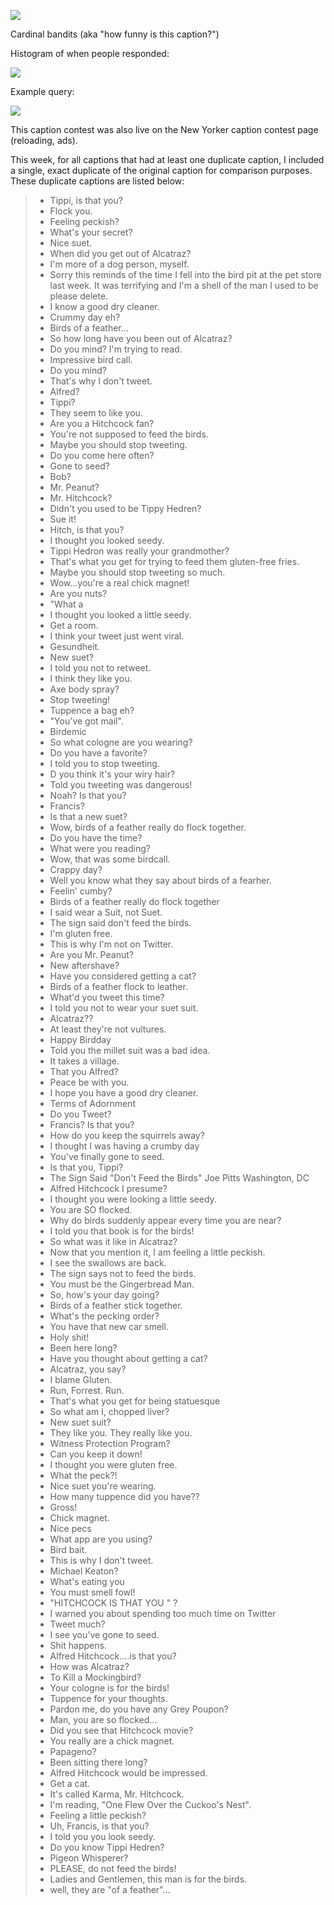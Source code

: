 ![](info.png)

Cardinal bandits (aka "how funny is this caption?")

Histogram of when people responded:

![](histogram.png)

Example query:

![](example_query.png)

This caption contest was also live on the New Yorker caption contest page
(reloading, ads).

This week, for all captions that had at least one duplicate caption, I included a single, exact duplicate of the original caption for comparison purposes. These duplicate captions are listed below:

> * Tippi, is that you?
> * Flock you.
> * Feeling peckish?
> * What's your secret?
> * Nice suet.
> * When did you get out of Alcatraz?
> * I'm more of a dog person, myself.
> * Sorry this reminds of the time I fell into the bird pit at the pet store last week. It was terrifying and I'm a shell of the man I used to be please delete.
> * I know a good dry cleaner.
> * Crummy day eh?
> * Birds of a feather...
> * So how long have you been out of Alcatraz?
> * Do you mind? I'm trying to read.
> * Impressive bird call.
> * Do you mind?
> * That's why I don't tweet.
> * Alfred?
> * Tippi?
> * They seem to like you.
> * Are you a Hitchcock fan?
> * You're not supposed to feed the birds.
> * Maybe you should stop tweeting.
> * Do you come here often?
> * Gone to seed?
> * Bob?
> * Mr. Peanut?
> * Mr. Hitchcock?
> * Didn't you used to be Tippy Hedren?
> * Sue it!
> * Hitch, is that you?
> * I thought you looked seedy.
> * Tippi Hedron was really your grandmother?
> * That's what you get for trying to feed them gluten-free fries.
> * Maybe you should stop tweeting so much.
> * Wow...you're a real chick magnet!
> * Are you nuts?
> * "What a
> * I thought you looked a little seedy.
> * Get a room.
> * I think your tweet just went viral.
> * Gesundheit.
> * New suet?
> * I told you not to retweet.
> * I think they like you.
> * Axe body spray?
> * Stop tweeting!
> * Tuppence a bag eh?
> * "You've got mail".
> * Birdemic
> * So what cologne are you wearing?
> * Do you have a favorite?
> * I told you to stop tweeting.
> * D you think it's your wiry hair?
> * Told you tweeting was dangerous!
> * Noah? Is that you?
> * Francis?
> * Is that a new suet?
> * Wow, birds of a feather really do flock together.
> * Do you have the time?
> * What were you reading?
> * Wow, that was some birdcall.
> * Crappy day?
> * Well you know what they say about birds of a fearher.
> * Feelin' cumby?
> * Birds of a feather really do flock together
> * I said wear a Suit, not Suet.
> * The sign said don't feed the birds.
> * I'm gluten free.
> * This is why I'm not on Twitter.
> * Are you Mr. Peanut?
> * New aftershave?
> * Have you considered getting a cat?
> * Birds of a feather flock to leather.
> * What'd you tweet this time?
> * I told you not to wear your suet suit.
> * Alcatraz??
> * At least they're not vultures.
> * Happy Birdday
> * Told you the millet suit was a bad idea.
> * It takes a village.
> * That you Alfred?
> * Peace be with you.
> * I hope you have a good dry cleaner.
> * Terms of Adornment
> * Do you Tweet?
> * Francis? Is that you?
> * How do you keep the squirrels away?
> * I thought I was having a crumby day
> * You've finally gone to seed.
> * Is that you, Tippi?
> * The Sign Said "Don't Feed the Birds" Joe Pitts Washington, DC
> * Alfred Hitchcock I presume?
> * I thought you were looking a little seedy.
> * You are SO flocked.
> * Why do birds suddenly appear every time you are near?
> * I told you that book is for the birds!
> * So what was it like in Alcatraz?
> * Now that you mention it, I am feeling a little peckish.
> * I see the swallows are back.
> * The sign says not to feed the birds.
> * You must be the Gingerbread Man.
> * So, how's your day going?
> * Birds of a feather stick together.
> * What's the pecking order?
> * You have that new car smell.
> * Holy shit!
> * Been here long?
> * Have you thought about getting a cat?
> * Alcatraz, you say?
> * I blame Gluten.
> * Run, Forrest. Run.
> * That's what you get for being statuesque
> * So what am I, chopped liver?
> * New suet suit?
> * They like you. They really like you.
> * Witness Protection Program?
> * Can you keep it down!
> * I thought you were gluten free.
> * What the peck?!
> * Nice suet you're wearing.
> * How many tuppence did you have??
> * Gross!
> * Chick magnet.
> * Nice pecs
> * What app are you using?
> * Bird bait.
> * This is why I don't tweet.
> * Michael Keaton?
> * What's eating you
> * You must smell fowl!
> * "HITCHCOCK IS THAT YOU " ?
> * I warned you about spending too much time on Twitter
> * Tweet much?
> * I see you've gone to seed.
> * Shit happens.
> * Alfred Hitchcock....is that you?
> * How was Alcatraz?
> * To Kill a Mockingbird?
> * Your cologne is for the birds!
> * Tuppence for your thoughts.
> * Pardon me, do you have any Grey Poupon?
> * Man, you are so flocked...
> * Did you see that Hitchcock movie?
> * You really are a chick magnet.
> * Papageno?
> * Been sitting there long?
> * Alfred Hitchcock would be impressed.
> * Get a cat.
> * It's called Karma, Mr. Hitchcock.
> * I'm reading, "One Flew Over the Cuckoo's Nest".
> * Feeling a little peckish?
> * Uh, Francis, is that you?
> * I told you you look seedy.
> * Do you know Tippi Hedren?
> * Pigeon Whisperer?
> * PLEASE, do not feed the birds!
> * Ladies and Gentlemen, this man is for the birds.
> * well, they are "of a feather"...
